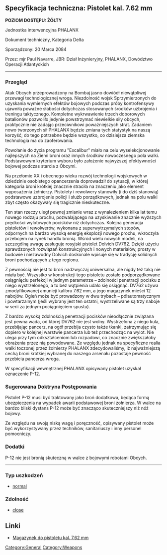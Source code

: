 ## Specyfikacja techniczna: Pistolet kal. 7.62 mm

**POZIOM DOSTĘPU: ŻÓŁTY**

Jednostka interwencyjna PHALANX

Dokument techniczny, Kategoria Delta

Sporządzony: 20 Marca 2084

Przez: mjr Paul Navarre, JBR: Dział Inżynieryjny, PHALANX, Dowództwo
Operacji Atlantyckich

------------------------------------------------------------------------

### Przegląd

Atak Obcych przeprowadzony na Bombaj jasno dowiódł niewątpliwej przewagi
technologicznej wroga. Niezdolność wojsk Sprzymierzonych do uzyskania
wymiernych efektów bojowych podczas próby kontrofensywy ujawniła poważne
słabości dotychczas stosowanych środków uzbrojenia i treningu
taktycznego. Kompletne wykrwawienie trzech doborowych batalionów
pozwoliło jedynie powstrzymać niewielkie siły obcych, praktycznie nie
zadając przeciwnikowi poważniejszych strat. Zadaniem nowo tworzonych sił
PHALANX będzie zmiana tych statystyk na naszą korzyść; do tego potrzebne
będzie wszystko, co dzisiejsza ziemska technologia ma do zaoferowania.

Powołanie do życia programu "Excalibur" miało na celu wyselekcjonowanie
najlepszych na Ziemi broni oraz innych środków nowoczesnego pola walki.
Podstawowym kryterium wyboru było założenie najwyższej efektywności
bojowej podczas starcia z Obcymi.

Na przełomie XX i obecnego wieku rozwój technologii wojskowych w
dziedzinie osobistego opancerzenia doprowadził do sytuacji, w której
kategoria broni krótkiej znacznie straciła na znaczeniu jako element
wyposażenia żołnierzy. Pistolety i rewolwery stanowiły (i do dziś
stanowią) podstawowe uzbrojenie policji i służb porządkowych, jednak na
polu walki zbyt często okazywały się tragicznie nieskuteczne.

Ten stan rzeczy uległ pewnej zmianie wraz z wynalezieniem kilka lat temu
nowego rodzaju prochu, pozwalającego na uzyskiwanie znacznie wyższych
prędkości wylotowych pocisków niż dotychczas. Kolejna generacja
pistoletów i rewolwerów, wykonana z superwytrzymałych stopów, odpornych
na bardzo wysoką energię eksplozji nowego prochu, wkroczyła przebojem na
rynek handlu bronią. Wśród wielu nowych modeli, na szczególną uwagę
zasługuje rosyjski pistolet Dolvich DV762. Dzięki użyciu sprawdzonych
rozwiązań konstrukcyjnych i nowych materiałów, prosty w budowie i
niezawodny Dolvich doskonale wpisuje się w tradycję solidnych broni
pochodzących z tego regionu.

Z pewnością nie jest to broń nadzwyczaj uniwersalna, ale nigdy też taką
nie miała być. Wszystko w konstrukcji tego pistoletu zostało
podporządkowane osiągnięciu perfekcji w jednym parametrze – zdolności
penetracji pocisku z niego wystrzelonego, a to bez wątpienia udało się
osiągnąć. DV762 używa zmodyfikowanej amunicji kalibru 7.62 mm, a jego
magazynek mieści 12 nabojów. Ogień może być prowadzony w dwu trybach –
półautomatycznym i powtarzalnym (jeśli wybrany jest ten ostatni,
wystrzeliwane są trzy naboje w serii za jednym pociągnięciem spustu).

Z bardzo wysoką zdolnością penetracji pocisków nieodłącznie związana
jest pewna wada, od której DV762 nie jest wolny. Wystrzelona z niego
kula, przebijając pancerz, na ogół przebija czysto także tkanki,
zatrzymując się dopiero w kolejnej warstwie pancerza lub też przechodząc
na wylot. Nie ulega przy tym odkształceniom lub rozpadowi, co znacznie
zwiększałoby obrażenia przez nią powodowane. Ze względu jednak na
specyficzne realia walki toczonej przez żołnierzy PHALANX
zdecydowaliśmy, iż najważniejszą cechą broni krótkiej wybranej do
naszego arsenału pozostaje pewność przebicia pancerza wroga.

W specyfikacji wewnętrznej PHALANX opisywany pistolet uzyskał oznaczenie
P-12.

### Sugerowana Doktryna Postępowania

Pistolet P-12 musi być traktowany jako broń dodatkowa, będąca formą
ubezpieczenia na wypadek awarii podstawowej broni żołnierza. W walce na
bardzo bliski dystans P-12 może być znacząco skuteczniejszy niż nóż
bojowy.

Ze względu na swoją niską wagę i poręczność, opisywany pistolet może być
wykorzystywany przez techników, sanitariuszy i inny personel pomocniczy.

### Dodatki

P-12 nie jest bronią skuteczną w walce z bojowymi robotami Obcych.

------------------------------------------------------------------------

### Typ uszkodzeń

- [normal](Damage/normal "wikilink")

### Zdolność

- [close](Skills/close "wikilink")

## Linki

- [Magazynek do pistoletu kal. 7.62
  mm](Ekwipunek/Amunicja/Magazynek_do_pistoletu_kal._7.62mm "wikilink")

[Category:General](Category:General "wikilink")
[Category:Weapons](Category:Weapons "wikilink")